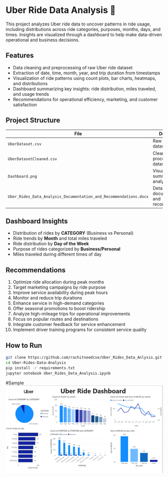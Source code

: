 # Uber Ride Data Analysis 🚖

This project analyzes Uber ride data to uncover patterns in ride usage, including distributions across ride categories, purposes, months, days, and times. Insights are visualized through a dashboard to help make data-driven operational and business decisions.

## Features
- Data cleaning and preprocessing of raw Uber ride dataset
- Extraction of date, time, month, year, and trip duration from timestamps
- Visualization of ride patterns using count plots, bar charts, heatmaps, and distributions
- Dashboard summarizing key insights: ride distribution, miles traveled, and usage trends
- Recommendations for operational efficiency, marketing, and customer satisfaction

## Project Structure
| File | Description |
|------|-------------|
| `UberDataset.csv` | Raw Uber ride dataset |
| `UberDatasetCleaned.csv` | Cleaned and processed dataset |
| `Dashboard.png` | Visual dashboard summarizing analysis |
| `Uber_Rides_Data_Analysis_Documentation_and_Recommendations.docx` | Detailed analysis documentation and recommendations |

## Dashboard Insights
- Distribution of rides by **CATEGORY** (Business vs Personal)
- Ride trends by **Month** and total miles traveled
- Ride distribution by **Day of the Week**
- Purpose of rides categorized by **Business/Personal**
- Miles traveled during different times of day

## Recommendations
1. Optimize ride allocation during peak months
2. Target marketing campaigns by ride purpose
3. Improve service availability during peak hours
4. Monitor and reduce trip durations
5. Enhance service in high-demand categories
6. Offer seasonal promotions to boost ridership
7. Analyze high-mileage trips for operational improvements
8. Focus on popular routes and destinations
9. Integrate customer feedback for service enhancement
10. Implement driver training programs for consistent service quality

## How to Run
```bash
git clone https://github.com/rachitneedcse/Uber_Rides_Data_Anlysis.git
cd Uber-Rides-Data-Analysis
pip install -r requirements.txt
jupyter notebook Uber_Rides_Data_Analysis.ipynb
```
#Sample
<img src= "Dashboard.png">
